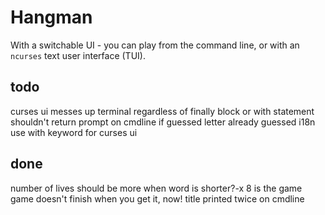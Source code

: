 
# Hangman

With a switchable UI - you can play from the command line, or with an `ncurses` text user interface (TUI).

## todo

curses ui messes up terminal regardless of finally block or with statement
shouldn't return prompt on cmdline if guessed letter already guessed
i18n
use with keyword for curses ui

## done

number of lives should be more when word is shorter?-x 8 is the game
game doesn't finish when you get it, now!
title printed twice on cmdline